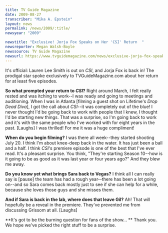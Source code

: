 ```yaml
---
title: TV Guide Magazine
date: 2009-08-27
transcriber: "Mika A. Epstein"
layout: news
permalink: /news/2009/:title/
newsyear: "2009"

newstitle: "Exclusive! Jorja Fox Speaks on Her 'CSI' Return  "
newsreporter: Megan Walsh-Boyle
newssource: TV Guide Magazine
newsurl: https://www.tvguidemagazine.com/news/exclusive-jorja-fox-speaks-on-her-csi-return-1853.html
---
```


It's official: Lauren Lee Smith is out on *CSI*, and Jorja Fox is back in! The prodigal star spoke exclusively to TVGuideMagazine.com about her return for at least five episodes.

**So what prompted your return to *CSI*?**
Right around March, I felt really rested and was itching to work--I was ready and going to meetings and auditioning. When I was in Atlanta [filming a guest shot on Lifetime's *Drop Dead Diva*], I got the call about *CSI*--it was completely out of the blue! I never thought I'd be going back to work with people that I knew, I thought I'd be starting new things. That was a surprise, so I'm going back to work and it's with the same people who I've worked with for eight years in the past. [Laughs] I was thrilled! For me it was a huge compliment!

**When do you begin filming?**
I was there all week--they started shooting July 20. I think I'm about knee-deep back in the water. It has just been a ball and a half. I think *CSI*'s premiere episode is one of the best that I've ever read. It's a pleasant surprise. You think, "They're starting Season 10--how is it going to be as good as it was last year or four years ago?" And they blew me away.

**Do you know yet what brings Sara back to Vegas?**
I think all I can really say is [pause] the team has had a rough year--there has been a lot going on--and so Sara comes back mostly just to see if she can help for a while, because she loves those guys and she misses them.

**And if Sara is back in the lab, where does that leave Gil?**
Ah! That will hopefully be a reveal in the premiere. They've prevented me from discussing Grissom at all. [Laughs]

**It's got to be the burning question for fans of the show... **
Thank you. We hope we've picked the right stuff to be a surprise.
